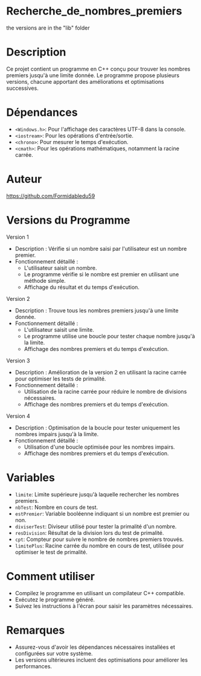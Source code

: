 # Recherche_de_nombres_premiers
the versions are in the "lib" folder

# Description
Ce projet contient un programme en C++ conçu pour trouver les nombres premiers jusqu'à une limite donnée. Le programme propose plusieurs versions, chacune apportant des améliorations et optimisations successives.

# Dépendances
- `<Windows.h>`: Pour l'affichage des caractères UTF-8 dans la console.
- `<iostream>`: Pour les opérations d'entrée/sortie.
- `<chrono>`: Pour mesurer le temps d'exécution.
- `<cmath>`: Pour les opérations mathématiques, notamment la racine carrée.

# Auteur
https://github.com/Formidabledu59

# Versions du Programme

 Version 1
- Description : Vérifie si un nombre saisi par l'utilisateur est un nombre premier.
- Fonctionnement détaillé :
  - L'utilisateur saisit un nombre.
  - Le programme vérifie si le nombre est premier en utilisant une méthode simple.
  - Affichage du résultat et du temps d'exécution.

 Version 2
- Description : Trouve tous les nombres premiers jusqu'à une limite donnée.
- Fonctionnement détaillé :
  - L'utilisateur saisit une limite.
  - Le programme utilise une boucle pour tester chaque nombre jusqu'à la limite.
  - Affichage des nombres premiers et du temps d'exécution.

 Version 3
- Description : Amélioration de la version 2 en utilisant la racine carrée pour optimiser les tests de primalité.
- Fonctionnement détaillé :
  - Utilisation de la racine carrée pour réduire le nombre de divisions nécessaires.
  - Affichage des nombres premiers et du temps d'exécution.

 Version 4
- Description : Optimisation de la boucle pour tester uniquement les nombres impairs jusqu'à la limite.
- Fonctionnement détaillé :
  - Utilisation d'une boucle optimisée pour les nombres impairs.
  - Affichage des nombres premiers et du temps d'exécution.

# Variables
- `limite`: Limite supérieure jusqu'à laquelle rechercher les nombres premiers.
- `nbTest`: Nombre en cours de test.
- `estPremier`: Variable booléenne indiquant si un nombre est premier ou non.
- `diviserTest`: Diviseur utilisé pour tester la primalité d'un nombre.
- `resDivision`: Résultat de la division lors du test de primalité.
- `cpt`: Compteur pour suivre le nombre de nombres premiers trouvés.
- `limitePlus`: Racine carrée du nombre en cours de test, utilisée pour optimiser le test de primalité.

# Comment utiliser
- Compilez le programme en utilisant un compilateur C++ compatible.
- Exécutez le programme généré.
- Suivez les instructions à l'écran pour saisir les paramètres nécessaires.

# Remarques
- Assurez-vous d'avoir les dépendances nécessaires installées et configurées sur votre système.
- Les versions ultérieures incluent des optimisations pour améliorer les performances.
